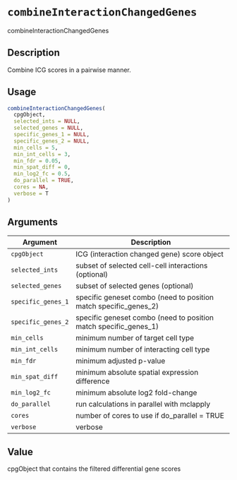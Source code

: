 # `combineInteractionChangedGenes`

combineInteractionChangedGenes


## Description

Combine ICG scores in a pairwise manner.


## Usage

```r
combineInteractionChangedGenes(
  cpgObject,
  selected_ints = NULL,
  selected_genes = NULL,
  specific_genes_1 = NULL,
  specific_genes_2 = NULL,
  min_cells = 5,
  min_int_cells = 3,
  min_fdr = 0.05,
  min_spat_diff = 0,
  min_log2_fc = 0.5,
  do_parallel = TRUE,
  cores = NA,
  verbose = T
)
```


## Arguments

Argument      |Description
------------- |----------------
`cpgObject`     |     ICG (interaction changed gene) score object
`selected_ints`     |     subset of selected cell-cell interactions (optional)
`selected_genes`     |     subset of selected genes (optional)
`specific_genes_1`     |     specific geneset combo (need to position match specific_genes_2)
`specific_genes_2`     |     specific geneset combo (need to position match specific_genes_1)
`min_cells`     |     minimum number of target cell type
`min_int_cells`     |     minimum number of interacting cell type
`min_fdr`     |     minimum adjusted p-value
`min_spat_diff`     |     minimum absolute spatial expression difference
`min_log2_fc`     |     minimum absolute log2 fold-change
`do_parallel`     |     run calculations in parallel with mclapply
`cores`     |     number of cores to use if do_parallel = TRUE
`verbose`     |     verbose


## Value

cpgObject that contains the filtered differential gene scores


